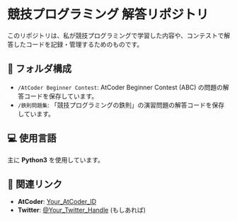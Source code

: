 # 競技プログラミング 解答リポジトリ

このリポジトリは、私が競技プログラミングで学習した内容や、コンテストで解答したコードを記録・管理するためのものです。

## 📝 フォルダ構成

- `/AtCoder Beginner Contest`: AtCoder Beginner Contest (ABC) の問題の解答コードを保存しています。
- `/鉄則問題集`: 「競技プログラミングの鉄則」の演習問題の解答コードを保存しています。

## 💻 使用言語

主に **Python3** を使用しています。

## 🔗 関連リンク

- **AtCoder**: [Your_AtCoder_ID](https://atcoder.jp/users/Your_AtCoder_ID)
- **Twitter**: [@Your_Twitter_Handle](https://twitter.com/Your_Twitter_Handle) (もしあれば)
